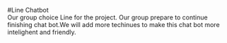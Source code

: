 #Line Chatbot  
Our group choice Line for the project.
Our group prepare to continue finishing chat bot.We will add more techinues to make this chat bot more intelighent and friendly.

